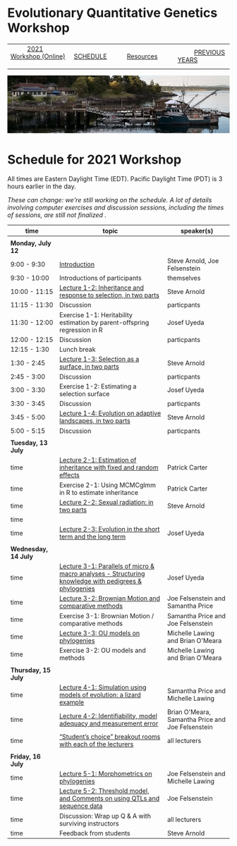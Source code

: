 
# Evolutionary Quantitative Genetics Workshop #

|        |        |        |    |
|--------|---------------------------------------------|--------------------|------------------------------------------|
| &nbsp;&nbsp;&nbsp;&nbsp;&nbsp;&nbsp;&nbsp;&nbsp;&nbsp; [2021 Workshop (Online)](/index.html) &nbsp;&nbsp;&nbsp;&nbsp;&nbsp;&nbsp;&nbsp;&nbsp;&nbsp; | &nbsp;&nbsp;&nbsp;&nbsp;&nbsp;&nbsp;&nbsp;&nbsp;&nbsp;&nbsp;&nbsp;&nbsp; [SCHEDULE](schedule.html) &nbsp;&nbsp;&nbsp;&nbsp;&nbsp;&nbsp;&nbsp;&nbsp;&nbsp; | &nbsp;&nbsp;&nbsp;&nbsp;&nbsp;&nbsp;&nbsp;&nbsp;&nbsp;&nbsp;&nbsp;&nbsp; [Resources](resources.html) &nbsp;&nbsp;&nbsp;&nbsp;&nbsp;&nbsp;&nbsp;&nbsp;&nbsp; | &nbsp;&nbsp;&nbsp;&nbsp;&nbsp;&nbsp;&nbsp;&nbsp;&nbsp; [PREVIOUS YEARS](previous.html) &nbsp;&nbsp;&nbsp;&nbsp;&nbsp;&nbsp; |


<div align="left">
<img src="/media/FHLimage2018b.jpg" alt="FHL waterfront in 2018">
</div>

# Schedule for 2021 Workshop #

All times are Eastern Daylight Time (EDT).  Pacific Daylight Time (PDT) is 3 hours earlier in the day.

_These can change: we're still working on the schedule.  A lot of details involving computer exercises and discussion sessions, including the times of sessions, are still not finalized ._


| time | topic  |  speaker(s) |
|---------|-------------|------------------|
| | | |
| **Monday, July 12**  |   |    |   
| 9:00 - 9:30 | [Introduction](lecture1-1.html) | Steve Arnold, Joe Felsenstein |
| 9:30 - 10:00 | Introductions of participants | themselves |
| 10:00 - 11:15 | [Lecture 1-2:  Inheritance and response to selection, in two parts](lecture1-2.md) | Steve Arnold | 
| 11:15 - 11:30 | Discussion | particpants |
| 11:30 - 12:00 | Exercise 1-1:  Heritability estimation by parent-offspring regression in R | Josef Uyeda |
| 12:00 - 12:15 | Discussion | particpants |
| 12:15 - 1:30 | Lunch break |  |
| 1:30 - 2:45 | [Lecture 1-3:  Selection as a surface, in two parts](lecture1-3.md) | Steve Arnold |
| 2:45 - 3:00 | Discussion | particpants |
| 3:00 - 3:30 | Exercise 1-2:  Estimating a selection surface  | Josef Uyeda |
| 3:30 - 3:45 | Discussion | particpants |
| 3:45 - 5:00 | [Lecture 1-4:  Evolution on adaptive landscapes, in two parts](lecture1-4.md) | Steve Arnold |
| 5:00 - 5:15 | Discussion | particpants |
|  |  |  |
| **Tuesday, 13 July** | | |
| time | [Lecture 2-1:  Estimation of inheritance with fixed and random effects](lecture2-1) | Patrick Carter | 
| time | Exercise 2-1:  Using MCMCglmm in R to estimate inheritance | Patrick Carter | 
| time | [Lecture 2-2:  Sexual radiation: in two parts](lecture2-2.md) | Steve Arnold | 
| time |  | 
| time | [Lecture 2-3:  Evolution in the short term and the long term](lecture2-3.md) | Josef Uyeda |  
| | | |
| **Wednesday, 14 July** | | |
| time | [Lecture 3-1: Parallels of micro & macro analyses - Structuring knowledge with pedigrees & phylogenies](lecture3-1.md) | Josef Uyeda | 
| time | [Lecture 3-2: Brownian Motion and comparative methods](lecture3-2.md) | Joe Felsenstein and Samantha Price |
| time | Exercise 3-1: Brownian Motion / comparative methods | Samantha Price and Joe Felsenstein | 
| time | [Lecture 3-3: OU models on phylogenies](lecture3-3.md) | Michelle Lawing and Brian O'Meara |
| time | Exercise 3-2: OU models and methods | Michelle Lawing and Brian O'Meara |
| | | |
| **Thursday, 15 July** | | |
| time | [Lecture 4-1: Simulation using models of evolution: a lizard example](lecture4-1.md) | Samantha Price and Michelle Lawing |
| time | [Lecture 4-2: Identifiability, model adequacy and measurement error](lecture4-2.md) | Brian O'Meara, Samantha Price and Joe Felsenstein | 
| time | [“Student’s choice” breakout rooms with each of the lecturers](lecture4-3.md) | all lecturers |
| | | |
| **Friday, 16 July** | | |
| time | [Lecture 5-1: Morphometrics on phylogenies](lecture5-1.md) | Joe Felsenstein and Michelle Lawing |
| time | [Lecture 5-2: Threshold model, and Comments on using QTLs and sequence data](lecture5-2.md) | Joe Felsenstein |
| time | Discussion: Wrap up Q & A with surviving instructors | all lecturers |
| time | Feedback from students | Steve Arnold |
